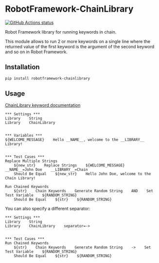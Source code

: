 # RobotFramework-ChainLibrary

[![GitHub Actions status](https://github.com/crsdet/robotframework-chainlibrary/actions/workflows/checks.yml/badge.svg)](https://github.com/crsdet/robotframework-chainlibrary/actions)

Robot Framework library for running keywords in chain.

This module allows to run 2 or more keywords on a single line where the returned value of the first keyword is the argument of the second keyword and so on in Robot Framework.

## Installation

~~~sh
pip install robotframework-chainlibrary
~~~

## Usage

[ChainLibrary keyword documentation](https://crsdet.github.io/robotframework-chainlibrary)

~~~robotframework
*** Settings ***
Library    String
Library    ChainLibrary


*** Variables ***
${WELCOME_MESSAGE}    Hello __NAME__, welcome to the __LIBRARY__ Library!


*** Test Cases ***
Replace Multiple Strings
    ${new_str}    Replace Strings    ${WELCOME_MESSAGE}    __NAME__=John Doe    __LIBRARY__=Chain
    Should Be Equal    ${new_str}    Hello John Doe, welcome to the Chain Library!

Run Chained Keywords
    ${str}    Chain Keywords    Generate Random String    AND    Set Test Variable    ${RANDOM_STRING}
    Should Be Equal    ${str}    ${RANDOM_STRING}
~~~

You can also specify a different separator:

~~~robotframework
*** Settings ***
Library    String
Library    ChainLibrary    separator=->


*** Test Cases ***
Run Chained Keywords
    ${str}    Chain Keywords    Generate Random String    ->    Set Test Variable    ${RANDOM_STRING}
    Should Be Equal    ${str}    ${RANDOM_STRING}
~~~
